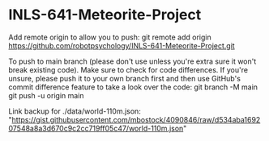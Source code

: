 # INLS-641-Meteorite-Project

Add remote origin to allow you to push:
git remote add origin https://github.com/robotpsychology/INLS-641-Meteorite-Project.git

To push to main branch (please don't use unless you're extra sure it won't break existing code). Make sure to check for code differences. If you're unsure, please push it to your own branch first and then use GitHub's commit difference feature to take a look over the code:
git branch -M main
git push -u origin main

Link backup for ./data/world-110m.json:
"https://gist.githubusercontent.com/mbostock/4090846/raw/d534aba169207548a8a3d670c9c2cc719ff05c47/world-110m.json"
